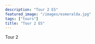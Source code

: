 ```yaml
---
description: "Tour 2 ES"
featured_image: "/images/esmeralda.jpg"
tags: ["tours"]
title: "Tour 2 ES"
---
```


Tour 2